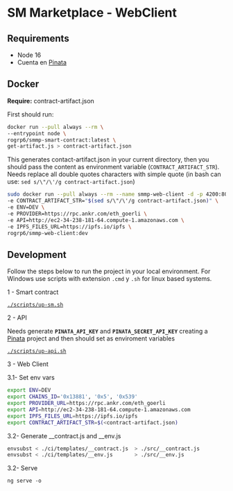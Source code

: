 # SM Marketplace - WebClient

## Requirements
- Node 16
- Cuenta en [Pinata](https://www.pinata.cloud/)

## Docker
**Require:** contract-artifact.json 

First should run:

```bash
docker run --pull always --rm \
--entrypoint node \
rogrp6/smmp-smart-contract:latest \
get-artifact.js > contract-artifact.json
```

This generates contact-artifact.json in your current directory, then
you should pass the content as environment variable (`CONTRACT_ARTIFACT_STR`).
Needs replace all double quotes characters with simple quote (in bash can 
use: `sed s/\"/\'/g contract-artifact.json`)

```bash
sudo docker run --pull always --rm --name smmp-web-client -d -p 4200:80 \
-e CONTRACT_ARTIFACT_STR="$(sed s/\"/\'/g contract-artifact.json)" \
-e ENV=DEV \
-e PROVIDER=https://rpc.ankr.com/eth_goerli \
-e API=http://ec2-34-238-181-64.compute-1.amazonaws.com \
-e IPFS_FILES_URL=https://ipfs.io/ipfs \
rogrp6/smmp-web-client:dev
```

## Development

Follow the steps below to run the project in your local environment.
For Windows use scripts with extension `.cmd` y `.sh` for linux based systems.

1 - Smart contract

[`./scripts/up-sm.sh`](scripts/up-sm.sh)

2 - API

Needs generate **`PINATA_API_KEY`** and **`PINATA_SECRET_API_KEY`** creating a 
[Pinata](https://www.pinata.cloud/) project and then should set as enviroment variables

[`./scripts/up-api.sh`](./scripts/up-api.sh)


3 - Web Client

3.1- Set env vars
```bash
export ENV=DEV
export CHAINS_ID='0x13881', '0x5', '0x539'
export PROVIDER_URL=https://rpc.ankr.com/eth_goerli
export API=http://ec2-34-238-181-64.compute-1.amazonaws.com
export IPFS_FILES_URL=https://ipfs.io/ipfs
export CONTRACT_ARTIFACT_STR=$(<contract-artifact.json)
```

3.2- Generate __contract.js and __env.js
```bash
envsubst < ./ci/templates/__contract.js  > ./src/__contract.js
envsubst < ./ci/templates/__env.js       > ./src/__env.js
```

3.2- Serve
```
ng serve -o
```